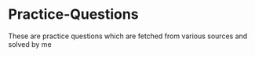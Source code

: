# Practice-Questions
These are practice questions which are fetched from various sources and solved by me 
